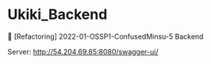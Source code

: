 # Ukiki_Backend
🔨 [Refactoring] 2022-01-OSSP1-ConfusedMinsu-5 Backend 

Server: http://54.204.69.85:8080/swagger-ui/
